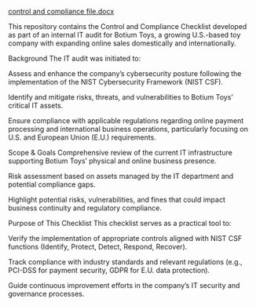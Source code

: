 [control and compliance file.docx](https://github.com/user-attachments/files/20489011/control.and.compliance.file.docx)

This repository contains the Control and Compliance Checklist developed as part of an internal IT audit for Botium Toys, a growing U.S.-based toy company with expanding online sales domestically and internationally.

Background
The IT audit was initiated to:

Assess and enhance the company’s cybersecurity posture following the implementation of the NIST Cybersecurity Framework (NIST CSF).

Identify and mitigate risks, threats, and vulnerabilities to Botium Toys’ critical IT assets.

Ensure compliance with applicable regulations regarding online payment processing and international business operations, particularly focusing on U.S. and European Union (E.U.) requirements.

Scope & Goals
Comprehensive review of the current IT infrastructure supporting Botium Toys’ physical and online business presence.

Risk assessment based on assets managed by the IT department and potential compliance gaps.

Highlight potential risks, vulnerabilities, and fines that could impact business continuity and regulatory compliance.

Purpose of This Checklist
This checklist serves as a practical tool to:

Verify the implementation of appropriate controls aligned with NIST CSF functions (Identify, Protect, Detect, Respond, Recover).

Track compliance with industry standards and relevant regulations (e.g., PCI-DSS for payment security, GDPR for E.U. data protection).

Guide continuous improvement efforts in the company’s IT security and governance processes.

